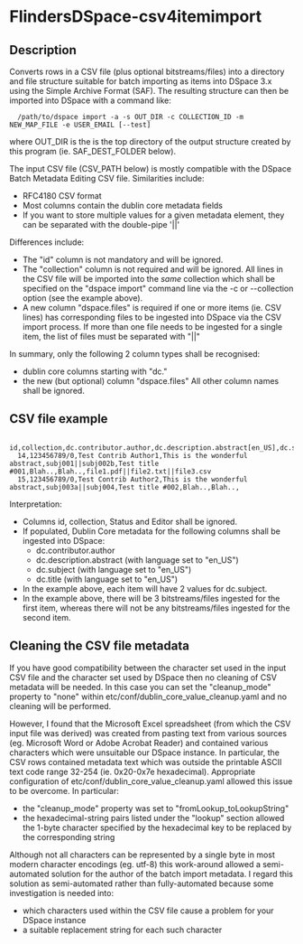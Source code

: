 FlindersDSpace-csv4itemimport
=============================

Description
-----------
Converts rows in a CSV file (plus optional bitstreams/files)
into a directory and file structure suitable for batch importing as items
into DSpace 3.x using the Simple Archive Format (SAF). The resulting
structure can then be imported into DSpace with a command like:
```
  /path/to/dspace import -a -s OUT_DIR -c COLLECTION_ID -m NEW_MAP_FILE -e USER_EMAIL [--test]
```
where OUT_DIR is the is the top directory of the output structure
created by this program (ie. SAF_DEST_FOLDER below).

The input CSV file (CSV_PATH below) is mostly compatible with the
DSpace Batch Metadata Editing CSV file. Similarities include:
- RFC4180 CSV format
- Most columns contain the dublin core metadata fields
- If you want to store multiple values for a given metadata element,
  they can be separated with the double-pipe '||'

Differences include:
- The "id" column is not mandatory and will be ignored.
- The "collection" column is not required and will be ignored.
  All lines in the CSV file will be imported into the *same* collection
  which shall be specified on the "dspace import" command line
  via the -c or --collection option (see the example above).
- A new column "dspace.files" is required if one or more items (ie. CSV lines) has
  corresponding files to be ingested into DSpace via the CSV import
  process. If more than one file needs to be ingested for a single
  item, the list of files must be separated with "||"

In summary, only the following 2 column types shall be recognised:
- dublin core columns starting with "dc."
- the new (but optional) column "dspace.files"
All other column names shall be ignored.

CSV file example
----------------
```
  id,collection,dc.contributor.author,dc.description.abstract[en_US],dc.subject[en_US],dc.title[en_US],Status,Editor,dspace.files
  14,123456789/0,Test Contrib Author1,This is the wonderful abstract,subj001||subj002b,Test title #001,Blah..,Blah..,file1.pdf||file2.txt||file3.csv
  15,123456789/0,Test Contrib Author2,This is the wonderful abstract,subj003a||subj004,Test title #002,Blah..,Blah..,
```
Interpretation:
- Columns id, collection, Status and Editor shall be ignored.
- If populated, Dublin Core metadata for the following columns shall be
  ingested into DSpace:
  * dc.contributor.author
  * dc.description.abstract (with language set to "en_US")
  * dc.subject (with language set to "en_US")
  * dc.title (with language set to "en_US")
- In the example above, each item will have 2 values for dc.subject.
- In the example above, there will be 3 bitstreams/files ingested for
  the first item, whereas there will not be any bitstreams/files
  ingested for the second item.

Cleaning the CSV file metadata
------------------------------
If you have good compatibility between the character set used in the input CSV file and the character set used by DSpace then no cleaning of CSV metadata will be needed.
In this case you can set the "cleanup_mode" property to "none" within etc/conf/dublin_core_value_cleanup.yaml and no cleaning will be performed.

However, I found that the Microsoft Excel spreadsheet (from which the CSV input file was derived) was created from pasting text from various sources (eg. Microsoft Word or Adobe Acrobat Reader) and contained various characters which were unsuitable our DSpace instance. In particular, the CSV rows contained metadata text which was outside the printable ASCII text code range 32-254 (ie. 0x20-0x7e hexadecimal). Appropriate configuration of etc/conf/dublin_core_value_cleanup.yaml allowed this issue to be overcome. In particular:
- the "cleanup_mode" property was set to "fromLookup_toLookupString"
- the hexadecimal-string pairs listed under the "lookup" section allowed the 1-byte character specified by the hexadecimal key to be replaced by the corresponding string

Although not all characters can be represented by a single byte in most modern character encodings (eg. utf-8) this work-around allowed a semi-automated solution for the author of the batch import metadata. I regard this solution as semi-automated rather than fully-automated because some investigation is needed into:
- which characters used within the CSV file cause a problem for your DSpace instance
- a suitable replacement string for each such character

